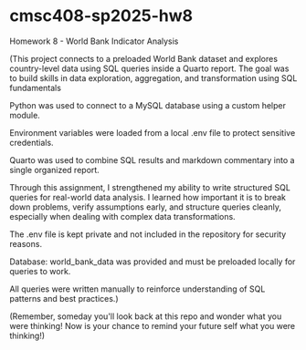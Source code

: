 # cmsc408-sp2025-hw8

Homework 8 - World Bank Indicator Analysis

(This project connects to a preloaded World Bank dataset and explores country-level data using SQL queries inside a Quarto report.
The goal was to build skills in data exploration, aggregation, and transformation using SQL fundamentals

Python was used to connect to a MySQL database using a custom helper module.

Environment variables were loaded from a local .env file to protect sensitive credentials.

Quarto was used to combine SQL results and markdown commentary into a single organized report.

Through this assignment, I strengthened my ability to write structured SQL queries for real-world data analysis.
I learned how important it is to break down problems, verify assumptions early, and structure queries cleanly, especially when dealing with complex data transformations.

The .env file is kept private and not included in the repository for security reasons.

Database: world_bank_data was provided and must be preloaded locally for queries to work.

All queries were written manually to reinforce understanding of SQL patterns and best practices.)

(Remember, someday you'll look back at this repo and wonder what you were thinking!
Now is your chance to remind your future self what you were thinking!)


